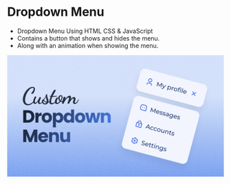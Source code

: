 # Dropdown Menu

- Dropdown Menu Using HTML CSS & JavaScript
- Contains a button that shows and hides the menu.
- Along with an animation when showing the menu.

![preview img](./preview.png)
